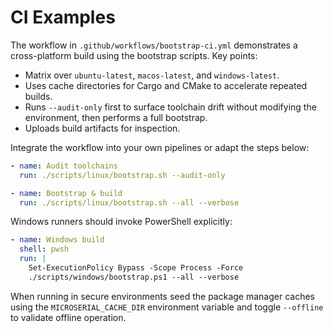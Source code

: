 # CI Examples

The workflow in `.github/workflows/bootstrap-ci.yml` demonstrates a cross-platform build using the bootstrap scripts. Key points:

* Matrix over `ubuntu-latest`, `macos-latest`, and `windows-latest`.
* Uses cache directories for Cargo and CMake to accelerate repeated builds.
* Runs `--audit-only` first to surface toolchain drift without modifying the environment, then performs a full bootstrap.
* Uploads build artifacts for inspection.

Integrate the workflow into your own pipelines or adapt the steps below:

```yaml
- name: Audit toolchains
  run: ./scripts/linux/bootstrap.sh --audit-only

- name: Bootstrap & build
  run: ./scripts/linux/bootstrap.sh --all --verbose
```

Windows runners should invoke PowerShell explicitly:

```yaml
- name: Windows build
  shell: pwsh
  run: |
    Set-ExecutionPolicy Bypass -Scope Process -Force
    ./scripts/windows/bootstrap.ps1 --all --verbose
```

When running in secure environments seed the package manager caches using the `MICROSERIAL_CACHE_DIR` environment variable and toggle `--offline` to validate offline operation.
